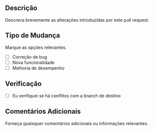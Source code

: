 ## Descrição

Descreva brevemente as alterações introduzidas por este pull request.

## Tipo de Mudança

Marque as opções relevantes.

- [ ] Correção de bug
- [ ] Nova funcionalidade
- [ ] Melhoria de desempenho

## Verificação

- [ ] Eu verifiquei se há conflitos com a branch de destino

## Comentários Adicionais

Forneça quaisquer comentários adicionais ou informações relevantes.